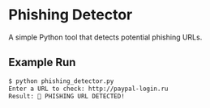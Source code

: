 # Phishing Detector

A simple Python tool that detects potential phishing URLs.

## Example Run

```bash
$ python phishing_detector.py
Enter a URL to check: http://paypal-login.ru
Result: 🚨 PHISHING URL DETECTED!
